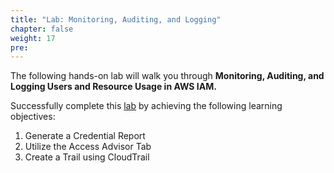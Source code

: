 ```yaml
---
title: "Lab: Monitoring, Auditing, and Logging"
chapter: false
weight: 17
pre: 
---
```


The following hands-on lab will walk you through <b> Monitoring, Auditing, and Logging Users and Resource Usage in AWS IAM. </b>


Successfully complete this [lab](https://learn.acloud.guru/handson/9c173560-f318-4a3a-97fa-341bdbdc76a3) by achieving the following learning objectives:

1. Generate a Credential Report
2. Utilize the Access Advisor Tab
3. Create a Trail using CloudTrail


